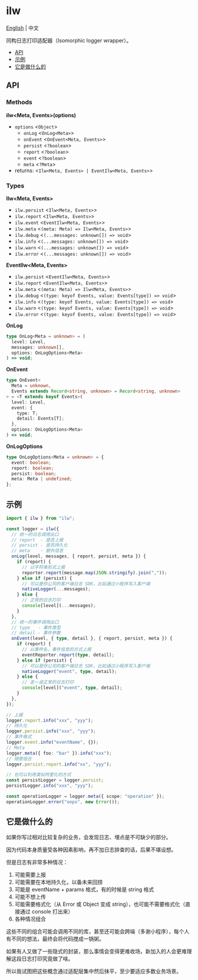 # ilw

[English](README.md) | 中文

同构日志打印适配器（Isomorphic logger wrapper）。

- [API](#API)
- [示例](#示例)
- [它是做什么的](#它是做什么的)

## API

### Methods

**ilw<Meta, Events>(options)**

- `options` \<`Object`\>
  - `onLog` \<`OnLog<Meta>`\>
  - `onEvent` \<`OnEvent<Meta, Events>`\>
  - `persist` \<`?boolean`\>
  - `report` \<`?boolean`\>
  - `event` \<`?boolean`\>
  - `meta` \<`?Meta`\>
- returns: \<`Ilw<Meta, Events> | EventIlw<Meta, Events>`\>

### Types

**Ilw\<Meta, Events\>**

- `ilw.persist` \<`Ilw<Meta, Events>`\>
- `ilw.report` \<`Ilw<Meta, Events>`\>
- `ilw.event` \<`EventIlw<Meta, Events>`\>
- `ilw.meta` \<`(meta: Meta) => Ilw<Meta, Events>`\>
- `ilw.debug` \<`(...messages: unknown[]) => void`\>
- `ilw.info` \<`(...messages: unknown[]) => void`\>
- `ilw.warn` \<`(...messages: unknown[]) => void`\>
- `ilw.error` \<`(...messages: unknown[]) => void`\>

**EventIlw\<Meta, Events\>**

- `ilw.persist` \<`EventIlw<Meta, Events>`\>
- `ilw.report` \<`EventIlw<Meta, Events>`\>
- `ilw.meta` \<`(meta: Meta) => Ilw<Meta, Events>`\>
- `ilw.debug` \<`(type: keyof Events, value: Events[type]) => void`\>
- `ilw.info` \<`(type: keyof Events, value: Events[type]) => void`\>
- `ilw.warn` \<`(type: keyof Events, value: Events[type]) => void`\>
- `ilw.error` \<`(type: keyof Events, value: Events[type]) => void`\>

**OnLog**

```ts
type OnLog<Meta = unknown> = (
  level: Level,
  messages: unknown[],
  options: OnLogOptions<Meta>
) => void;
```

**OnEvent**

```ts
type OnEvent<
  Meta = unknown,
  Events extends Record<string, unknown> = Record<string, unknown>
> = <T extends keyof Events>(
  level: Level,
  event: {
    type: T;
    detail: Events[T];
  },
  options: OnLogOptions<Meta>
) => void;
```

**OnLogOptions**

```ts
type OnLogOptions<Meta = unknown> = {
  event: boolean;
  report: boolean;
  persist: boolean;
  meta: Meta | undefined;
};
```

## 示例

```ts
import { ilw } from "ilw";

const logger = ilw({
  // 统一的日志调用出口
  // report  - 是否上报
  // persist - 是否持久化
  // meta    - 额外信息
  onLog(level, messages, { report, persist, meta }) {
    if (report) {
      // 以字符串形式上报
      reporter.report(message.map(JSON.stringify).join(","));
    } else if (persist) {
      // 可以是你公司的客户端日志 SDK，比如通过小程序写入客户端
      nativeLogger(...messages);
    } else {
      // 正常的日志打印
      console[level](...messages);
    }
  },
  // 统一的事件调用出口
  // type   - 事件类型
  // detail - 事件参数
  onEvent(level, { type, detail }, { report, persist, meta }) {
    if (report) {
      // 以事件名，事件信息的方式上报
      eventReporter.report(type, detail);
    } else if (persist) {
      // 可以是你公司的客户端日志 SDK，比如通过小程序写入客户端
      nativeLogger("event", type, detail);
    } else {
      // 走一波正常的日志打印
      console[level]("event", type, detail);
    }
  },
});

// 上报
logger.report.info("xxx", "yyy");
// 持久化
logger.persist.info("xxx", "yyy");
// 事件格式
logger.event.info("eventName", {});
// Meta
logger.meta({ foo: "bar" }).info("xxx");
// 随意组合
logger.persist.report.info("xx", "yyy");

// 也可以利用类似柯里化的方式
const persistLogger = logger.persist;
persistLogger.info("xxx", "yyy");

const operationLogger = logger.meta({ scope: "operation" });
operationLogger.error("oops", new Error());
```

## 它是做什么的

如果你写过相对比较复杂的业务，会发现日志、埋点是不可缺少的部分。

因为代码本身质量受各种因素影响，再不加日志排查的话，后果不堪设想。

但是日志有非常多种情况：

1. 可能需要上报
2. 可能需要在本地持久化，以备未来回捞
3. 可能是 eventName + params 格式，有的时候是 string 格式
4. 可能不想上传
5. 可能需要格式化（从 Error 或 Object 变成 string），也可能不需要格式化（直接通过 console 打出来）
6. 各种情况组合

这些不同的组合可能会调用不同的库，甚至还可能会跨端（多谢小程序），每个人有不同的想法，最终会将代码搅成一锅粥。

如果有人又做了一些隐式的封装，那么事情会变得更难收场，新加入的人会更难理解这段日志打印究竟做了啥。

所以我试图把这些概念通过适配层集中然后抹平，至少要适应多数业务场景。
